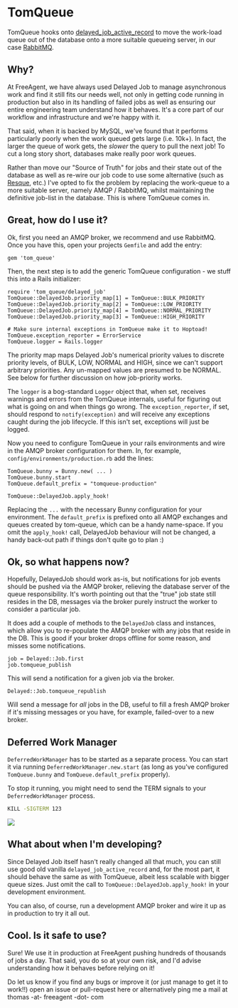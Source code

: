 TomQueue
=========

TomQueue hooks onto [delayed_job_active_record](https://github.com/collectiveidea/delayed_job_active_record) to move the work-load queue out of the database onto a more suitable queueing server, in our case [RabbitMQ](http://rabbitmq.com).

Why?
----

At FreeAgent, we have always used Delayed Job to manage asynchronous work and find it still fits our needs well, not only in getting code running in production but also in its handling of failed jobs as well as ensuring our entire engineering team understand how it behaves. It's a core part of our workflow and infrastructure and we're happy with it.

That said, when it is backed by MySQL, we've found that it performs particularly poorly when the work queued gets large (i.e. 10k+). In fact, the larger the queue of work gets, the *slower* the query to pull the next job! To cut a long story short, databases make really poor work queues.

Rather than move our "Source of Truth" for jobs and their state out of the database as well as re-wire our job code to use some alternative (such as [Resque](http://resquework.org), etc.) I've opted to fix the problem by replacing the work-queue to a more suitable server, namely AMQP / RabbitMQ, whilst maintaining the definitive job-list in the database. This is where TomQueue comes in.

Great, how do I use it?
-----------------------

Ok, first you need an AMQP broker, we recommend and use RabbitMQ. Once you have this, open your projects `Gemfile` and add the entry:

    gem 'tom_queue'

Then, the next step is to add the generic TomQueue configuration - we stuff this into a Rails initializer:

    require 'tom_queue/delayed_job'
    TomQueue::DelayedJob.priority_map[1] = TomQueue::BULK_PRIORITY
    TomQueue::DelayedJob.priority_map[2] = TomQueue::LOW_PRIORITY
    TomQueue::DelayedJob.priority_map[4] = TomQueue::NORMAL_PRIORITY
    TomQueue::DelayedJob.priority_map[3] = TomQueue::HIGH_PRIORITY

    # Make sure internal exceptions in TomQueue make it to Hoptoad!
    TomQueue.exception_reporter = ErrorService
    TomQueue.logger = Rails.logger

The priority map maps Delayed Job's numerical priority values to discrete priority levels, of BULK, LOW, NORMAL and HIGH, since we can't support arbitrary priorities. Any un-mapped values are presumed to be NORMAL. See below for further discussion on how job-priority works.

The `logger` is a bog-standard `Logger` object that, when set, receives warnings and errors from the TomQueue internals, useful for figuring out what is going on and when things go wrong. The `exception_reporter`, if set, should respond to `notify(exception)` and will receive any exceptions caught during the job lifecycle. If this isn't set, exceptions will just be logged.

Now you need to configure TomQueue in your rails environments and wire in the AMQP broker configuration for them. In, for example, `config/environments/production.rb` add the lines:

    TomQueue.bunny = Bunny.new( ... )
    TomQueue.bunny.start
    TomQueue.default_prefix = "tomqueue-production"

    TomQueue::DelayedJob.apply_hook!

Replacing the `...` with the necessary Bunny configuration for your environment. The `default_prefix` is prefixed onto all AMQP exchanges and queues created by tom-queue, which can be a handy name-space. If you omit the `apply_hook!` call, DelayedJob behaviour will not be changed, a handy back-out path if things don't quite go to plan :)

Ok, so what happens now?
------------------------

Hopefully, DelayedJob should work as-is, but notifications for job events should be pushed via the AMQP broker, relieving the database server of the queue responsibility. It's worth pointing out that the "true" job state still resides in the DB, messages via the broker purely instruct the worker to consider a particular job.

It does add a couple of methods to the `DelayedJob` class and instances, which allow you to re-populate the AMQP broker with any jobs that reside in the DB. This is good if your broker drops offline for some reason, and misses some notifications.

    job = Delayed::Job.first
    job.tomqueue_publish

This will send a notification for a given job via the broker.

    Delayed::Job.tomqueue_republish

Will send a message for *all* jobs in the DB, useful to fill a fresh AMQP broker if it's missing messages or you have, for example, failed-over to a new broker.

Deferred Work Manager
-----------------------------

`DeferredWorkManager` has to be started as a separate process. You can start it via running `DeferredWorkManager.new.start` (as long as you've configured `TomQueue.bunny` and `TomQueue.default_prefix` properly).

To stop it running, you might need to send the TERM signals to your `DeferredWorkManager` process.

```bash
KILL -SIGTERM 123
```

![](http://g.recordit.co/xkSDK27pxJ.gif)

What about when I'm developing?
-------------------------------

Since Delayed Job itself hasn't really changed all that much, you can still use good old vanilla `delayed_job_active_record` and, for the most part, it should behave the same as with TomQueue, albeit less scalable with bigger queue sizes. Just omit the call to `TomQueue::DelayedJob.apply_hook!` in your development environment.

You can also, of course, run a development AMQP broker and wire it up as in production to try it all out.

Cool. Is it safe to use?
------------------------

Sure! We use it in production at FreeAgent pushing hundreds of thousands of jobs a day. That said, you do so at your own risk, and I'd advise understanding how it behaves before relying on it!

Do let us know if you find any bugs or improve it (or just manage to get it to work!!) open an issue or pull-request here or alternatively ping me a mail at thomas -at- freeagent -dot- com
